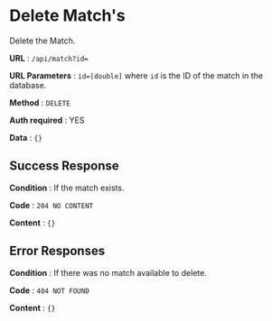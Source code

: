 
# Delete Match's 

Delete the Match.

**URL** : `/api/match?id=`

**URL Parameters** : `id=[double]` where `id` is the ID of the match in the
database.

**Method** : `DELETE`

**Auth required** : YES

**Data** : `{}`

## Success Response

**Condition** : If the match exists.

**Code** : `204 NO CONTENT`

**Content** : `{}`

## Error Responses

**Condition** : If there was no match available to delete.

**Code** : `404 NOT FOUND`

**Content** : `{}`

